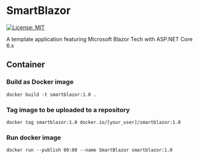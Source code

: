 # SmartBlazor

[![License: MIT](https://img.shields.io/badge/License-MIT-yellow.svg)](https://opensource.org/licenses/MIT)

A template application featuring Microsoft Blazor Tech with ASP.NET Core 6.x

## Container

### Build as Docker image

    docker build -t smartblazor:1.0 .

### Tag image to be uploaded to a repository

    docker tag smartblazor:1.0 docker.io/[your_user]/smartblazor:1.0

### Run docker image

    docker run --publish 80:80 --name SmartBlazor smartblazor:1.0 